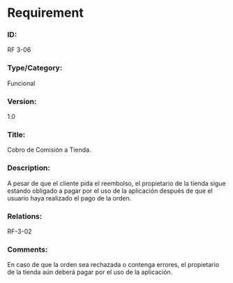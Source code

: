 # Requirement

### ID:

RF 3-06

### Type/Category:

Funcional

### Version:

1.0

### Title:

Cobro de Comisión a Tienda.

### Description:

A pesar de que el cliente pida el reembolso, el propietario de la tienda sigue estando obligado a pagar por el uso de la aplicación después de que el usuario haya realizado el pago de la orden.

### Relations:

RF-3-02

### Comments:

En caso de que la orden sea rechazada o contenga errores, el propietario de la tienda aún deberá pagar por el uso de la aplicación.


